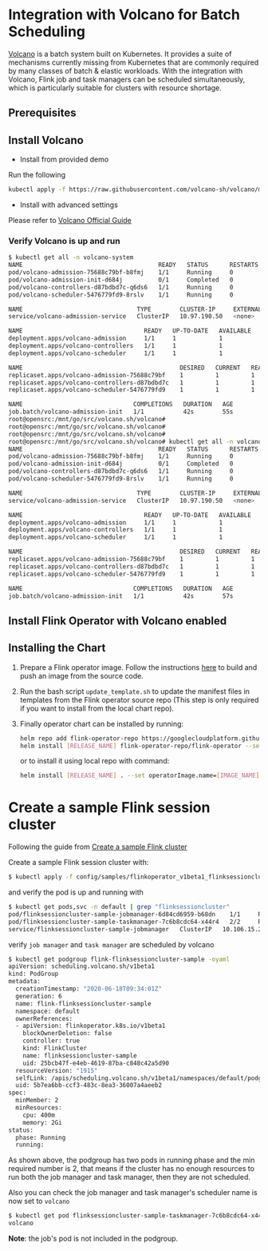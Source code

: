 # Integration with Volcano for Batch Scheduling

[Volcano](https://github.com/volcano-sh/volcano) is a batch system built on Kubernetes. It provides a suite of mechanisms
currently missing from Kubernetes that are commonly required by many classes
of batch & elastic workloads.
With the integration with Volcano, Flink job and task managers can be scheduled simultaneously, which is particularly suitable for 
clusters with resource shortage.

## Prerequisites

## Install Volcano

- Install from provided demo

Run the following 
```bash
kubectl apply -f https://raw.githubusercontent.com/volcano-sh/volcano/master/installer/volcano-development.yaml
```

- Install with advanced settings

Please refer to [Volcano Official Guide](https://volcano.sh/docs/getting-started/)

### Verify Volcano is up and run

```bash
$ kubectl get all -n volcano-system
NAME                                      READY   STATUS      RESTARTS   AGE
pod/volcano-admission-75688c79bf-b8fmj    1/1     Running     0          52s
pod/volcano-admission-init-d684j          0/1     Completed   0          53s
pod/volcano-controllers-d87bdbd7c-q6ds6   1/1     Running     0          52s
pod/volcano-scheduler-5476779fd9-8rslv    1/1     Running     0          52s

NAME                                TYPE        CLUSTER-IP     EXTERNAL-IP   PORT(S)   AGE
service/volcano-admission-service   ClusterIP   10.97.190.50   <none>        443/TCP   55s

NAME                                  READY   UP-TO-DATE   AVAILABLE   AGE
deployment.apps/volcano-admission     1/1     1            1           55s
deployment.apps/volcano-controllers   1/1     1            1           55s
deployment.apps/volcano-scheduler     1/1     1            1           55s

NAME                                            DESIRED   CURRENT   READY   AGE
replicaset.apps/volcano-admission-75688c79bf    1         1         1       52s
replicaset.apps/volcano-controllers-d87bdbd7c   1         1         1       52s
replicaset.apps/volcano-scheduler-5476779fd9    1         1         1       52s

NAME                               COMPLETIONS   DURATION   AGE
job.batch/volcano-admission-init   1/1           42s        55s
root@opensrc:/mnt/go/src/volcano.sh/volcano# 
root@opensrc:/mnt/go/src/volcano.sh/volcano# 
root@opensrc:/mnt/go/src/volcano.sh/volcano# 
root@opensrc:/mnt/go/src/volcano.sh/volcano# kubectl get all -n volcano-system
NAME                                      READY   STATUS      RESTARTS   AGE
pod/volcano-admission-75688c79bf-b8fmj    1/1     Running     0          54s
pod/volcano-admission-init-d684j          0/1     Completed   0          55s
pod/volcano-controllers-d87bdbd7c-q6ds6   1/1     Running     0          54s
pod/volcano-scheduler-5476779fd9-8rslv    1/1     Running     0          54s

NAME                                TYPE        CLUSTER-IP     EXTERNAL-IP   PORT(S)   AGE
service/volcano-admission-service   ClusterIP   10.97.190.50   <none>        443/TCP   57s

NAME                                  READY   UP-TO-DATE   AVAILABLE   AGE
deployment.apps/volcano-admission     1/1     1            1           57s
deployment.apps/volcano-controllers   1/1     1            1           57s
deployment.apps/volcano-scheduler     1/1     1            1           57s

NAME                                            DESIRED   CURRENT   READY   AGE
replicaset.apps/volcano-admission-75688c79bf    1         1         1       54s
replicaset.apps/volcano-controllers-d87bdbd7c   1         1         1       54s
replicaset.apps/volcano-scheduler-5476779fd9    1         1         1       54s

NAME                               COMPLETIONS   DURATION   AGE
job.batch/volcano-admission-init   1/1           42s        57s

```
 
## Install Flink Operator with Volcano enabled

## Installing the Chart

1. Prepare a Flink operator image. Follow the instructions [here](https://github.com/GoogleCloudPlatform/flink-on-k8s-operator/blob/master/docs/developer_guide.md#build-and-push-docker-image) to build and push an image from the source code.

2. Run the bash script `update_template.sh` to update the manifest files in templates from the Flink operator source repo (This step is only required if you want to install from the local chart repo).

3. Finally operator chart can be installed by running:

	```bash
	helm repo add flink-operator-repo https://googlecloudplatform.github.io/flink-on-k8s-operator/
	helm install [RELEASE_NAME] flink-operator-repo/flink-operator --set operatorImage.name=[IMAGE_NAME]
	```
    or to install it using local repo with command:

    ```bash
    helm install [RELEASE_NAME] . --set operatorImage.name=[IMAGE_NAME]
    ```


# Create a sample Flink session cluster

Following the guide from [Create a sample Flink cluster](./user_guide.md#create-a-sample-flink-cluster)

Create a sample Flink session cluster with:

```bash
$ kubectl apply -f config/samples/flinkoperator_v1beta1_flinksessioncluster.yaml
```

and verify the pod is up and running with

```bash
$ kubectl get pods,svc -n default | grep "flinksessioncluster"
pod/flinksessioncluster-sample-jobmanager-6d84cd6959-b68dn    1/1     Running   0          21h
pod/flinksessioncluster-sample-taskmanager-7c6b8cdc64-x44r4   2/2     Running   7          21h
service/flinksessioncluster-sample-jobmanager   ClusterIP   10.106.15.205   <none>        6123/TCP,6124/TCP,6125/TCP,8081/TCP   21h
```

verify `job manager` and `task manager` are scheduled by volcano

```bash
$ kubectl get podgroup flink-flinksessioncluster-sample -oyaml
apiVersion: scheduling.volcano.sh/v1beta1
kind: PodGroup
metadata:
  creationTimestamp: "2020-06-18T09:34:01Z"
  generation: 6
  name: flink-flinksessioncluster-sample
  namespace: default
  ownerReferences:
  - apiVersion: flinkoperator.k8s.io/v1beta1
    blockOwnerDeletion: false
    controller: true
    kind: FlinkCluster
    name: flinksessioncluster-sample
    uid: 25bcb47f-e4eb-4619-87ba-c848c42a5d90
  resourceVersion: "1915"
  selfLink: /apis/scheduling.volcano.sh/v1beta1/namespaces/default/podgroups/flink-flinksessioncluster-sample
  uid: 5b7ea6bb-ccf3-483c-8ea3-36007a4aeeb2
spec:
  minMember: 2
  minResources:
    cpu: 400m
    memory: 2Gi
status:
  phase: Running
  running: 
```

As shown above, the podgroup has two pods in running phase and the min required number is 2, that means if the cluster has no enough resources to run both the job manager and task manager, then they are not scheduled.

Also you can check the job manager and task manager's scheduler name is now set to `volcano`

```bash
$ kubectl get pod flinksessioncluster-sample-taskmanager-7c6b8cdc64-x44r4 -ojsonpath={'.spec.schedulerName'}
volcano
```

**Note**: the job's pod is not included in the podgroup.